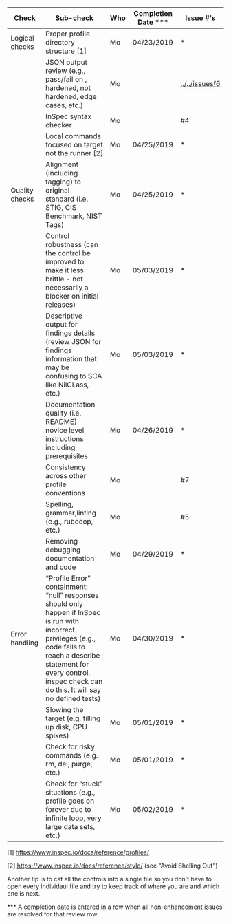| Check          | Sub-check                                                                         | Who | Completion Date *** | Issue #'s |
|----------------|-----------------------------------------------------------------------------------|-----|-----------------|-----------|
|Logical checks| Proper profile directory structure	[1]						|Mo|04/23/2019|*|
| |JSON output review (e.g., pass/fail on ,<br>hardened, not hardened, edge cases, etc.)|Mo| |[../../issues/6](6)
| |InSpec syntax checker|Mo| |#4|
| |Local commands focused on target not the runner [2]|Mo|04/25/2019|*|
|Quality checks|Alignment (including tagging) to original<br> standard (i.e. STIG, CIS Benchmark, NIST Tags)|Mo|04/25/2019|*|
| |Control robustness (can the control be improved to make it less brittle - not necessarily a blocker on initial releases)|Mo|05/03/2019|*|
| |Descriptive output for findings details (review JSON for findings information that may be confusing to SCA like NilCLass, etc.)|Mo|05/03/2019|*|
| |Documentation quality (i.e. README)<br> novice level instructions including prerequisites|Mo|04/26/2019|*|
| |Consistency across other profile conventions |Mo| |#7|
| |Spelling, grammar,linting (e.g., rubocop, etc.)|Mo| |#5|
| |Removing debugging documentation and code|Mo|04/29/2019|*|
| Error handling |“Profile Error” containment: “null” responses <br>should only happen if InSpec is run with incorrect privileges (e.g., code fails to reach a describe statement for every control. inspec check can do this. It will say no defined tests)|Mo|04/30/2019|*|
| |Slowing the target (e.g. filling up disk, CPU spikes)|Mo|05/01/2019|*|
| |Check for risky commands (e.g. rm, del, purge, etc.)|Mo|05/01/2019|*|
| |Check for “stuck” situations (e.g., profile goes on forever due to infinite loop, very large data sets, etc.)|Mo|05/02/2019|*|


[1] https://www.inspec.io/docs/reference/profiles/

[2] https://www.inspec.io/docs/reference/style/ (see "Avoid Shelling Out")

Another tip is to cat all the controls into a single file so you don't have to open every individaul file and try to keep track of where you are and which one is next.

*** A completion date is entered in a row when all non-enhancement issues are resolved for that review row.
